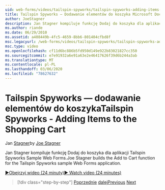 ```yaml
---
uid: web-forms/videos/tailspin-spyworks/tailspin-spyworks-adding-items-to-the-shopping-cart
title: Tailspin Spyworks — Dodawanie elementów do koszyka Microsoft Docs
author: JoeStagner
description: Jan Stagner kompiluje funkcję Dodaj do koszyka dla aplikacji Tailspin Spyworks Sample Web Forms.
ms.author: riande
ms.date: 06/29/2010
ms.assetid: a408449b-4fc5-4659-8bb6-801404cfbd8f
msc.legacyurl: /web-forms/videos/tailspin-spyworks/tailspin-spyworks-adding-items-to-the-shopping-cart
msc.type: video
ms.openlocfilehash: cf11d6bc886b5fd950d149e922b83021827cc350
ms.sourcegitcommit: e7e91932a6e91a63e2e46417626f39d6b244a3ab
ms.translationtype: MT
ms.contentlocale: pl-PL
ms.lasthandoff: 03/06/2020
ms.locfileid: "78627632"
---
```

# <a name="tailspin-spyworks---adding-items-to-the-shopping-cart"></a><span data-ttu-id="80b95-103">Tailspin Spyworks — dodawanie elementów do koszyka</span><span class="sxs-lookup"><span data-stu-id="80b95-103">Tailspin Spyworks - Adding Items to the Shopping Cart</span></span>

<span data-ttu-id="80b95-104">Jan [Stagner](https://github.com/JoeStagner)</span><span class="sxs-lookup"><span data-stu-id="80b95-104">by [Joe Stagner](https://github.com/JoeStagner)</span></span>

<span data-ttu-id="80b95-105">Jan Stagner kompiluje funkcję Dodaj do koszyka dla aplikacji Tailspin Spyworks Sample Web Forms.</span><span class="sxs-lookup"><span data-stu-id="80b95-105">Joe Stagner builds the Add to Cart function for the Tailspin Spyworks sample Web Forms application.</span></span>

[<span data-ttu-id="80b95-106">&#9654;Obejrzyj wideo (24 minuty)</span><span class="sxs-lookup"><span data-stu-id="80b95-106">&#9654; Watch video (24 minutes)</span></span>](https://channel9.msdn.com/Blogs/ASP-NET-Site-Videos/tailspin-spyworks-adding-items-to-the-shopping-cart)

> [!div class="step-by-step"]
> <span data-ttu-id="80b95-107">[Poprzednie](tailspin-spyworks-display-per-product-details.md)
> [dalej](tailspin-spyworks-display-shopping-cart.md)</span><span class="sxs-lookup"><span data-stu-id="80b95-107">[Previous](tailspin-spyworks-display-per-product-details.md)
[Next](tailspin-spyworks-display-shopping-cart.md)</span></span>
